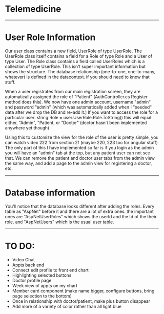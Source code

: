 # Telemedicine
-----
# User Role Information
Our user class contains a new field, UserRole of type UserRole. The UserRole class itself contains a field for a Role of type Role and a User of type User. The Role class contains a field called UserRoles which is a collection of type UserRole. This isn't super important information but shows the structure. The database relationship (one-to-one, one-to-many, whatever) is defined in the datacontext. if you should need to know that stuff.

When a user registrates from our main registration screen, they are automatically assigned the role of "Patient" (AuthController.cs Register method does this).
We now have one admin account, username "admin" and password "admin" (which was automatically added when I "seeded" data after we drop the DB and re-add it.)
If you want to access the role for a particular user:
string Role = user.UserRole.Role.ToString()
this will equal either, "Admin", "Patient, or "Doctor" (doctor hasn't been implemented anywhere yet though)

Using this to customize the view for the role of the user is pretty simple, you can watch video 222 from section 21 (maybe 220, 223 too for angular stuff) 
The only part of this I have implemented so far is if you login as the admin you will have an "admin" tab at the top, but any patient user can not see that. We can remove the patient and doctor user tabs from the admin view the same way, and add a page to the admin view for registering a doctor, etc.

-----
# Database information

You'll notice that the database looks different after adding the roles. Every table as "AspNet" before it and there are a lot of extra ones. the important ones are "AspNetUserRoles" which shows the userId and the Id of the their role. and "AspNetUsers" which is the usual user table. 

-----
# TO DO:
- Video Chat
- Appts back end
- Connect edit profile to front end chart
- Highlighting selected buttons
- Doctor profile page
- Week view of appts on my chart
- Member card component (make name bigger, configure buttons, bring page selection to the bottom)
- Once in relationship with doctor/patient, make plus button disappear 
- Add more of a variety of color rather than all light blue





